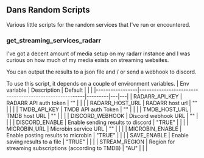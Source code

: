 ## Dans Random Scripts
Various little scripts for the random services that I've run or encountered.

### get_streaming_services_radarr
I've got a decent amount of media setup on my radarr instance and I was curious on how much of my media exists on streaming websites.

You can output the results to a json file and / or send a webhook to discord.

To use this script, it depends on a couple of environment variables.
| Env variable    | Description                                            | Default |   |   |
|-----------------|--------------------------------------------------------|---------|---|---|
| RADARR_API_KEY  | RADARR API auth token                                  | ""      |   |   |
| RADARR_HOST_URL | RADARR host url                                        | ""      |   |   |
| TMDB_API_KEY    | TMDB API auth Token                                    | ""      |   |   |
| TMDB_HOST_URL   | TMDB host URL                                          | ""      |   |   |
| DISCORD_WEBHOOK | Discord webhook URL                                    | ""      |   |   |
| DISCORD_ENABLE  | Enable sending results to discord                      | "TRUE"  |   |   |
| MICROBIN_URL    | Microbin service URL                                   | ""      |   |   |
| MICROBIN_ENABLE | Enable posting results to microbin                     | "TRUE"  |   |   |
| SAVE_ENABLE     | Enable saving results to a file                        | "TRUE"  |   |   |
| STREAM_REGION   | Region for streaming subscriptions (according to TMDB) | "AU"    |   |   |
